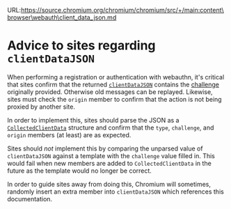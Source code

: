 URL:https://source.chromium.org/chromium/chromium/src/+/main:content\browser\webauth\client_data_json.md
# Advice to sites regarding `clientDataJSON`

When performing a registration or authentication with webauthn, it's critical that sites confirm that the returned [`clientDataJSON`](https://w3c.github.io/webauthn/#dom-authenticatorresponse-clientdatajson) contains the [challenge](https://w3c.github.io/webauthn/#cryptographic-challenges) originally provided. Otherwise old messages can be replayed. Likewise, sites must check the `origin` member to confirm that the action is not being proxied by another site.

In order to implement this, sites should parse the JSON as a [`CollectedClientData`](https://w3c.github.io/webauthn/#dictdef-collectedclientdata) structure and confirm that the `type`, `challenge`, and `origin` members (at least) are as expected.

Sites should _not_ implement this by comparing the unparsed value of `clientDataJSON` against a template with the `challenge` value filled in. This would fail when new members are added to `CollectedClientData` in the future as the template would no longer be correct.

In order to guide sites away from doing this, Chromium will sometimes, randomly insert an extra member into `clientDataJSON` which references this documentation.
